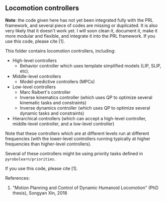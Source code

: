 ## Locomotion controllers

**Note**: the code given here has not yet been integrated fully with the PRL framework, and several piece of codes are 
missing or duplicated. It is also very likely that it doesn't work yet. I will soon clean it, document it, make it 
more modular and flexible, and integrate it into the PRL framework. If you use this code, please cite [1].


This folder contains locomotion controllers, including:
- High-level controllers
    - Behavior controller which uses template simplified models (LIP, SLIP, etc).
- Middle-level controllers
    - Model-predictive controllers (MPCs)
- Low-level controllers
    - Marc Raibert's controller
    - Inverse kinematics controller (which uses QP to optimize several kinematic tasks and constraints)
    - Inverse dynamics controller (which uses QP to optimize several dynamic tasks and constraints)
- Hierarchical controllers (which can accept a high-level controller, middle-level controller, and a low-level controller)


Note that these controllers which are at different levels run at different frequencies (with the lower-level controllers running typically at higher frequencies than higher-level controllers).

Several of these controllers might be using priority tasks defined in `pyrobolearn/priorities`.

If you use this code, please cite [1].

References:
1. "Motion Planning and Control of Dynamic Humanoid Locomotion" (PhD thesis), Songyan Xin, 2018

